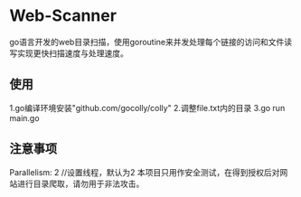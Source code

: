 # Web-Scanner
go语言开发的web目录扫描，使用goroutine来并发处理每个链接的访问和文件读写实现更快扫描速度与处理速度。

## 使用
1.go编译环境安装"github.com/gocolly/colly"
2.调整file.txt内的目录
3.go run main.go

## 注意事项
Parallelism: 2 //设置线程，默认为2
本项目只用作安全测试，在得到授权后对网站进行目录爬取，请勿用于非法攻击。
